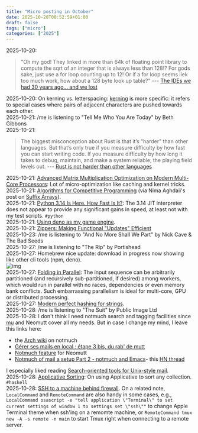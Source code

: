 ```yaml
---
title: "Micro posting in October"
date: 2025-10-28T08:52:59+01:00
draft: false
tags: ["micro"]
categories: ["2025"]
---
```


<a href="#" style="text-decoration: none;">2025-10-20</a>:

> "Oh my god! They linked in more than 64k of floating point library to compute the sqrt of an integer that is always less than 128!? For gods sake, just use a for loop counting up to 12! Or if a for loop seems liek too much work, how about a 128 byte look up table?" --- [The IDEs we had 30 years ago... and we lost](https://blogsystem5.substack.com/p/the-ides-we-had-30-years-ago-and)<br>

<a href="#" style="text-decoration: none;">2025-10-20</a>: On kerning vs. letterspacing: [kerning](https://willcrichton.net/notes/typography-misconceptions/) is more specific: it refers to special cases where pairs of adjacent characters are pushed towards each other.<br>
<a href="#" style="text-decoration: none;">2025-10-21</a>: /me is listening to "Tell Me Who You Are Today" by Beth Gibbons<br>
<a href="#" style="text-decoration: none;">2025-10-21</a>:

> The biggest misconception about Rust is that it’s "harder" than other languages. But that’s only true if you measure difficulty by how fast you can start writing code. If you measure difficulty by how long it takes to debug, maintain, and make a system reliable, the playing field levels out. --- [Rust is not harder than other languages](https://marma.dev/articles/2025/rust-is-not-harder-than-other-languages)<br>

<a href="#" style="text-decoration: none;">2025-10-21</a>: [Advanced Matrix Multiplication Optimization on Modern Multi-Core Processors](https://salykova.github.io/gemm-cpu): Lot of micro-optimization like caching and kernel tricks.<br>
<a href="#" style="text-decoration: none;">2025-10-21</a>: [Algorithms for Competitive Programming](https://cp-algorithms.com) (via Nima Aghdaii's post on [Suffix Arrays](https://nima101.github.io/suffix-arrays)).<br>
<a href="#" style="text-decoration: none;">2025-10-21</a>: [Python 3.14 Is Here. How Fast Is It?](https://blog.miguelgrinberg.com/post/python-3-14-is-here-how-fast-is-it): The 3.14 JIT interpreter does not appear to provide any significant gains in speed, at least not with my test scripts. `#python`<br>
<a href="#" style="text-decoration: none;">2025-10-21</a>: [Using deno as my game engine](https://explodi.tubatuba.net/2025/09/26/using-deno-as-my-game-engine).<br>
<a href="#" style="text-decoration: none;">2025-10-21</a>: [Zippers: Making Functional "Updates" Efficient](http://www.goodmath.org/blog/2010/01/13/zippers-making-functional-updates-efficient/)<br>
<a href="#" style="text-decoration: none;">2025-10-23</a>: /me is listening to "And No More Shall We Part" by Nick Cave & The Bad Seeds<br>
<a href="#" style="text-decoration: none;">2025-10-27</a>: /me is listening to "The Rip" by Portishead<br>
<a href="#" style="text-decoration: none;">2025-10-27</a>: Homebrew nice update: download in progress now showing like other cli tools (npm, deno).<br>![img](/img/2025-10-27-09-13-38.png)<br>
<a href="#" style="text-decoration: none;">2025-10-27</a>: [Folding in Parallel](https://okmij.org/ftp/Algorithms/map-monoid-reduce.html): The input sequence can be arbitrarily partitioned (and recursively sub-partitioned, if desired) among workers, which would run in parallel with no races, dependencies or even memory bank conflicts. Such embarrassing parallelism is ideal for multi-core, GPU or distributed processing.<br>
<a href="#" style="text-decoration: none;">2025-10-27</a>: [Modern perfect hashing for strings](http://0x80.pl/notesen/2023-04-30-lookup-in-strings.html).<br>
<a href="#" style="text-decoration: none;">2025-10-28</a>: /me is listening to "The Suit" by Public Image Ltd<br>
<a href="#" style="text-decoration: none;">2025-10-28</a>: I don't think I need notmuch search and tagging facilities since [mu](https://www.djcbsoftware.nl/code/mu/) and Neomutt cover all my needs. But in case I change my mind, I leave this links here:

- the [Arch wiki](https://wiki.archlinux.org/title/Notmuch) on notmuch
- [Gérer ses mails en local : étape 3 bis, du rab' de mutt](https://desfontain.es/blogue/client-mail-3bis-mutt.html)
- [Notmuch feature](https://neomutt.org/feature/notmuch) for Neomutt
- [Notmuch of mail a setup Part 2 - notmuch and Emacs](https://bostonenginerd.com/posts/notmuch-of-a-mail-setup-part-2-notmuch-and-emacs/)- this [HN thread](https://brianlovin.com/hn/33568388)

I especially liked reading [Search-oriented tools for Unix-style mail](https://www.kmjn.org/notes/unix_style_mail_tools.html).<br>
<a href="#" style="text-decoration: none;">2025-10-28</a>: [Applicative Sorting](https://elvishjerricco.github.io/2017/03/23/applicative-sorting.html): On using Applicative to sort any collection. `#haskell`<br>
<a href="#" style="text-decoration: none;">2025-10-28</a>: [SSH to a machine behind firewall](https://lalinsky.com/2009/10/28/ssh-to-a-machine-behind-firewall.html). On a related note, `LocalCommand` and `RemoteCommand` are also handy in some cases, e.g., `LocalCommand osascript -e "tell application \"Terminal\" to set current settings of window 1 to settings set \"ssh\""` to change Apple Terminal theme when ssh'ing on a remomte machine, or `RemoteCommand tmux new -A -s remote -n main` to start Tmux right when connecting to a remote server.<br>

